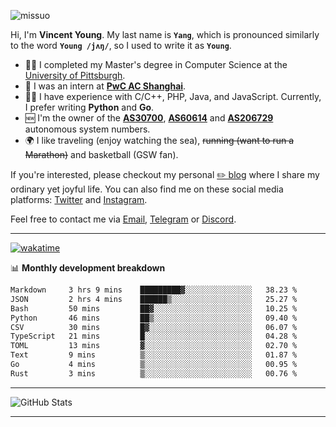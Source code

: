 <p align="left"> <img src="https://komarev.com/ghpvc/?username=missuo&label=Profile%20views&color=0e75b6&style=flat" alt="missuo" /> </p>

Hi, I'm **Vincent Young**. My last name is **`Yang`**, which is pronounced similarly to the word **`Young /jʌŋ/`**, so I used to write it as **`Young`**.

- 👨‍🎓 I completed my Master's degree in Computer Science at the [University of Pittsburgh](https://www.pitt.edu).
- 💼 I was an intern at **[PwC AC Shanghai](https://www.linkedin.com/company/pwc-ac-shanghai/)**.
- 👨‍💻 I have experience with C/C++, PHP, Java, and JavaScript. Currently, I prefer writing **Python** and **Go**.
- 🆕 I'm the owner of the **[AS30700](https://bgp.tools/as/30700)**, **[AS60614](https://bgp.tools/as/60614)** and **[AS206729](https://bgp.tools/as/206729)** autonomous system numbers.
- 🌍 I like traveling (enjoy watching the sea), ~~running (want to run a Marathon)~~ and basketball (GSW fan).

If you're interested, please checkout my personal [✏️ blog](https://missuo.me/) where I share my ordinary yet joyful life. You can also find me on these social media platforms: [Twitter](https://twitter.com/m1ssuo) and [Instagram](https://www.instagram.com/missuo.me).

Feel free to contact me via <a href="mailto:me@owo.nz">Email</a>, [Telegram](https://t.me/missuo) or [Discord](https://discordapp.com/users/missuo#7448).

-------

[![wakatime](https://wakatime.com/badge/user/c13cd961-40ca-417a-afb6-1f9ea8ac295c.svg)](https://wakatime.com/@missuo)

📊 **Monthly development breakdown**
<!--START_SECTION:waka-->

```txt
Markdown     3 hrs 9 mins    █████████▓░░░░░░░░░░░░░░░   38.23 %
JSON         2 hrs 4 mins    ██████▒░░░░░░░░░░░░░░░░░░   25.27 %
Bash         50 mins         ██▓░░░░░░░░░░░░░░░░░░░░░░   10.25 %
Python       46 mins         ██▒░░░░░░░░░░░░░░░░░░░░░░   09.40 %
CSV          30 mins         █▓░░░░░░░░░░░░░░░░░░░░░░░   06.07 %
TypeScript   21 mins         █░░░░░░░░░░░░░░░░░░░░░░░░   04.28 %
TOML         13 mins         ▓░░░░░░░░░░░░░░░░░░░░░░░░   02.70 %
Text         9 mins          ▒░░░░░░░░░░░░░░░░░░░░░░░░   01.87 %
Go           4 mins          ▒░░░░░░░░░░░░░░░░░░░░░░░░   00.95 %
Rust         3 mins          ▒░░░░░░░░░░░░░░░░░░░░░░░░   00.76 %
```

<!--END_SECTION:waka-->

-------

![GitHub Stats](https://github-readme-stats-opal-alpha-76.vercel.app/api?username=missuo&show_icons=true&theme=transparent)

-------

